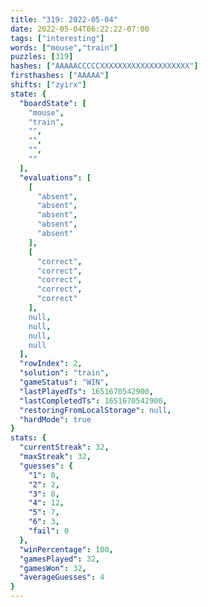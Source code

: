 ```yaml
---
title: "319: 2022-05-04"
date: 2022-05-04T06:22:22-07:00
tags: ["interesting"]
words: ["mouse","train"]
puzzles: [319]
hashes: ["AAAAACCCCCXXXXXXXXXXXXXXXXXXXX"]
firsthashes: ["AAAAA"]
shifts: ["zyirx"]
state: {
  "boardState": [
    "mouse",
    "train",
    "",
    "",
    "",
    ""
  ],
  "evaluations": [
    [
      "absent",
      "absent",
      "absent",
      "absent",
      "absent"
    ],
    [
      "correct",
      "correct",
      "correct",
      "correct",
      "correct"
    ],
    null,
    null,
    null,
    null
  ],
  "rowIndex": 2,
  "solution": "train",
  "gameStatus": "WIN",
  "lastPlayedTs": 1651670542900,
  "lastCompletedTs": 1651670542900,
  "restoringFromLocalStorage": null,
  "hardMode": true
}
stats: {
  "currentStreak": 32,
  "maxStreak": 32,
  "guesses": {
    "1": 0,
    "2": 2,
    "3": 8,
    "4": 12,
    "5": 7,
    "6": 3,
    "fail": 0
  },
  "winPercentage": 100,
  "gamesPlayed": 32,
  "gamesWon": 32,
  "averageGuesses": 4
}
---
```


<!-- more -->
